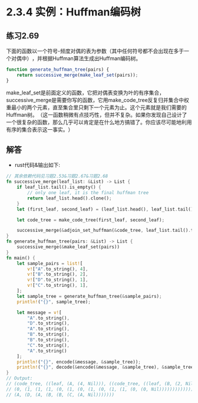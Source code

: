 # 2.3.4 实例：Huffman编码树
## 练习2.69
下面的函数以一个符号-频度对偶的表为参数（其中任何符号都不会出现在多于一个对偶中）​，并根据Huffman算法生成出Huffman编码树。
```javascript
function generate_huffman_tree(pairs) {
    return successive_merge(make_leaf_set(pairs));
}
```
make_leaf_set是前面定义的函数，它把对偶表变换为叶的有序集合，successive_merge是需要你写的函数，它用make_code_tree反复归并集合中权重最小的两个元素，直至集合里只剩下一个元素为止。这个元素就是我们需要的Huffman树。​（这一函数稍微有点技巧性，但并不复杂。如果你发现自己设计了一个很复杂的函数，那么几乎可以肯定是在什么地方搞错了。你应该尽可能地利用有序的集合表示这一事实。​）

## 解答
* rust代码&输出如下:
```rust
// 其余依赖代码见习题2.53&习题2.67&习题2.68
fn successive_merge(leaf_list: &List) -> List {
    if leaf_list.tail().is_empty() {
        // only one leaf, it is the final huffman tree
        return leaf_list.head().clone();
    }
    let (first_leaf, second_leaf) = (leaf_list.head(), leaf_list.tail().head());

    let code_tree = make_code_tree(first_leaf, second_leaf);

    successive_merge(&adjoin_set_huffman(&code_tree, leaf_list.tail().tail()))
}
fn generate_huffman_tree(pairs: &List) -> List {
    successive_merge(&make_leaf_set(pairs))
}
fn main() {
    let sample_pairs = list![
        v!["A".to_string(), 4],
        v!["B".to_string(), 2],
        v!["D".to_string(), 1],
        v!["C".to_string(), 1],
    ];
    let sample_tree = generate_huffman_tree(&sample_pairs);
    println!("{}", sample_tree);

    let message = v![
        "A".to_string(),
        "D".to_string(),
        "A".to_string(),
        "B".to_string(),
        "B".to_string(),
        "C".to_string(),
        "A".to_string()
    ];
    println!("{}", encode(&message, &sample_tree));
    println!("{}", decode(&encode(&message, &sample_tree), &sample_tree));
}
// Output:
// (code_tree, ((leaf, (A, (4, Nil))), ((code_tree, ((leaf, (B, (2, Nil))), ((code_tree, ((leaf, (C, (1, Nil))), ((leaf, (D, (1, Nil))), ((C, (D, Nil)), (2, Nil))))), ((B, (C, (D, Nil))), (4, Nil))))), ((A, (B, (C, (D, Nil)))), (8, Nil)))))
// (0, (1, (1, (1, (0, (1, (0, (1, (0, (1, (1, (0, (0, Nil)))))))))))))
// (A, (D, (A, (B, (B, (C, (A, Nil)))))))
```